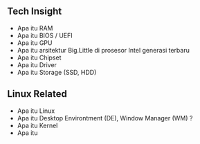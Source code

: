 ## Tech Insight
- Apa itu RAM
- Apa itu BIOS / UEFI
- Apa itu GPU
- Apa itu arsitektur Big.Little di prosesor Intel generasi terbaru
- Apa itu Chipset
- Apa itu Driver
- Apa itu Storage (SSD, HDD)


## Linux Related
- Apa itu Linux
- Apa itu Desktop Environtment (DE), Window Manager (WM) ?
- Apa itu Kernel
- Apa itu 